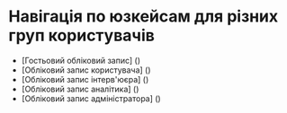 # Навігація по юзкейсам для різних груп користувачів

* [Гостьовий обліковий запис] ()
* [Обліковий запис користувача] ()
* [Обліковий запис інтерв'юєра] ()
* [Обліковий запис аналітика] ()
* [Обліковий запис адміністратора] ()
